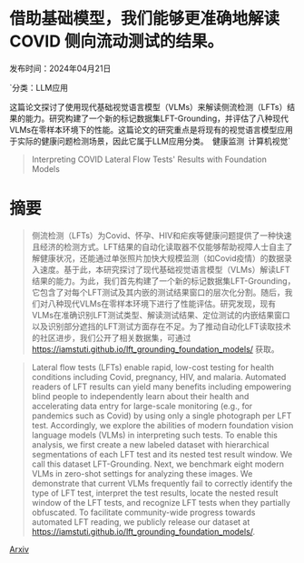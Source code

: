 # 借助基础模型，我们能够更准确地解读 COVID 侧向流动测试的结果。

发布时间：2024年04月21日

`分类：LLM应用

这篇论文探讨了使用现代基础视觉语言模型（VLMs）来解读侧流检测（LFTs）结果的能力。研究构建了一个新的标记数据集LFT-Grounding，并评估了八种现代VLMs在零样本环境下的性能。这篇论文的研究重点是将现有的视觉语言模型应用于实际的健康问题检测场景，因此它属于LLM应用分类。` `健康监测` `计算机视觉`

> Interpreting COVID Lateral Flow Tests' Results with Foundation Models

# 摘要

> 侧流检测（LFTs）为Covid、怀孕、HIV和疟疾等健康问题提供了一种快速且经济的检测方式。LFT结果的自动化读取器不仅能够帮助视障人士自主了解健康状况，还能通过单张照片加快大规模监测（如Covid疫情）的数据录入速度。基于此，本研究探讨了现代基础视觉语言模型（VLMs）解读LFT结果的能力。为此，我们首先构建了一个新的标记数据集LFT-Grounding，它包含了对每个LFT测试及其内嵌的测试结果窗口的层次化分割。随后，我们对八种现代VLMs在零样本环境下进行了性能评估。研究发现，现有VLMs在准确识别LFT测试类型、解读测试结果、定位测试的内嵌结果窗口以及识别部分遮挡的LFT测试方面存在不足。为了推动自动化LFT读取技术的社区进步，我们公开了相关数据集，可通过 https://iamstuti.github.io/lft_grounding_foundation_models/ 获取。

> Lateral flow tests (LFTs) enable rapid, low-cost testing for health conditions including Covid, pregnancy, HIV, and malaria. Automated readers of LFT results can yield many benefits including empowering blind people to independently learn about their health and accelerating data entry for large-scale monitoring (e.g., for pandemics such as Covid) by using only a single photograph per LFT test. Accordingly, we explore the abilities of modern foundation vision language models (VLMs) in interpreting such tests. To enable this analysis, we first create a new labeled dataset with hierarchical segmentations of each LFT test and its nested test result window. We call this dataset LFT-Grounding. Next, we benchmark eight modern VLMs in zero-shot settings for analyzing these images. We demonstrate that current VLMs frequently fail to correctly identify the type of LFT test, interpret the test results, locate the nested result window of the LFT tests, and recognize LFT tests when they partially obfuscated. To facilitate community-wide progress towards automated LFT reading, we publicly release our dataset at https://iamstuti.github.io/lft_grounding_foundation_models/.

[Arxiv](https://arxiv.org/abs/2404.14990)